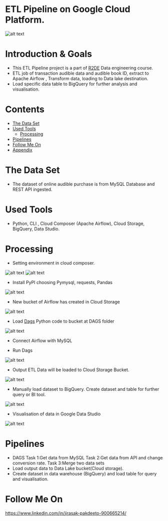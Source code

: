 
# ETL Pipeline on Google Cloud Platform. 

![alt text](https://github.com/Jira-saki/ETL-Pipeline-GCP/blob/main/image/GCP_ETL.png)

# Introduction & Goals
- This ETL Pipeline project is a part of [R2DE](https://school.datath.com/courses/road-to-data-engineer-2/dashboard) Data engineering course.
- ETL job of transaction audible data and audible book ID, extract to Apache Airflow , Transform data, loading to Data lake destination.
- Load specific data table to BigQuery for further analysis and visualisation. 


# Contents

- [The Data Set](#the-data-set)
- [Used Tools](#used-tools)
  - [Processing](#processing)
- [Pipelines](#pipelines)
- [Follow Me On](#follow-me-on)
- [Appendix](#appendix)


# The Data Set
- The dataset of online audible purchase is from MySQL Database and REST API ingested. 


# Used Tools
- Python, CLI , Cloud Composer (Apache Airflow), Cloud Storage, BigQuery, Data Studio.



# Processing

- Setting environment in cloud composer.

![alt text](https://github.com/Jira-saki/ETL-Pipeline-GCP/blob/main/image/set-env-01.png)
![alt text](https://github.com/Jira-saki/ETL-Pipeline-GCP/blob/main/image/set-env-02.png)






- Install PyPI choosing Pymysql, requests, Pandas


![alt text](https://github.com/Jira-saki/ETL-Pipeline-GCP/blob/main/image/install_PyPI.png)


- New bucket of Airflow has created in Cloud Storage

![alt text](https://github.com/Jira-saki/ETL-Pipeline-GCP/blob/main/image/bucket-from-airflow.png) 



- Load [Dags](https://github.com/Jira-saki/ETL-Pipeline-GCP/blob/main/dag_code) Python code to bucket at DAGS folder 

![alt text](https://github.com/Jira-saki/ETL-Pipeline-GCP/blob/main/image/load-dags-to-gcs.png)




- Connect Airflow with MySQL

- Run Dags

![alt text](https://github.com/Jira-saki/ETL-Pipeline-GCP/blob/main/image/final_dags.png)



- Output ETL Data will be loaded to Cloud Storage Bucket. 


![alt text](https://github.com/Jira-saki/ETL-Pipeline-GCP/blob/main/image/output-bucket.png)



- Manually load dataset to BigQuery. Create dataset and table for further query or BI tool. 


![alt text](https://github.com/Jira-saki/ETL-Pipeline-GCP/blob/main/image/load-table-from-bucket.png)


- Visualisation of data in Google Data Studio 


![alt text](https://github.com/Jira-saki/ETL-Pipeline-GCP/blob/main/image/dashboard.png)


# Pipelines
- DAGS
  Task 1:Get data from MySQL
  Task 2:Get data from API and change conversion rate.
  Task 3:Merge two data sets
- Load output data to Data Lake bucket(Cloud storage).
- Create dataset in data warehouse (BigQuery) and load table for query and visualisation.




# Follow Me On
https://www.linkedin.com/in/jirasak-pakdeeto-900665214/

